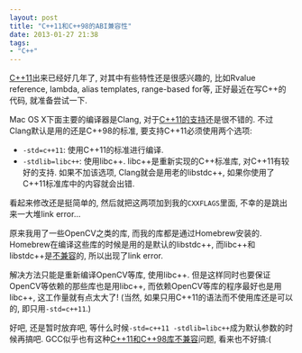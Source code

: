```yaml
---
layout: post
title: "C++11和C++98的ABI兼容性"
date: 2013-01-27 21:38
tags:
- "C++"
---
```


[C++11][]出来已经好几年了, 对其中有些特性还是很感兴趣的, 比如Rvalue reference, lambda, alias templates, range-based for等, 正好最近在写C++的代码, 就准备尝试一下.

Mac OS X下面主要的编译器是Clang, 对于[C++11的支持][Clang-c++11]还是很不错的. 不过Clang默认是用的还是C++98的标准, 要支持C++11必须使用两个选项:

- `-std=c++11`: 使用C++11的标准进行编译.
- `-stdlib=libc++`: 使用libc++. libc++是重新实现的C++标准库, 对C++11有较好的支持. 如果不加该选项, Clang就会是用老的libstdc++, 如果你使用了C++11标准库中的内容就会出错.

<!-- more -->

看起来修改还是挺简单的, 然后就把这两项加到我的`CXXFLAGS`里面, 不幸的是跳出来一大堆link error...

原来我用了一些OpenCV之类的库, 而我的库都是通过Homebrew安装的. Homebrew在编译这些库的时候是用的是默认的libstdc++, 而libc++和libstdc++是[不兼容][compatibility]的, 所以出现了link error.

解决方法只能是重新编译OpenCV等库, 使用libc++. 但是这样同时也要保证OpenCV等依赖的那些库也是用libc++, 而依赖OpenCV等库的程序最好也是用libc++, 这工作量就有点太大了! (当然, 如果只用C++11的语法而不使用库还是可以的, 即只用`-std=c++11`.)

好吧, 还是暂时放弃吧, 等什么时候`-std=c++11 -stdlib=libc++`成为默认参数的时候再搞吧. GCC似乎也有这种[C++11和C++98库不兼容][gcc-compatibility]问题, 看来也不好搞:(


[C++11]: http://en.wikipedia.org/wiki/C%2B%2B11
[Clang-c++11]: http://clang.llvm.org/cxx_status.html
[compatibility]: https://github.com/mxcl/homebrew/issues/10938
[gcc-compatibility]: http://www.mentby.com/Group/gcc-discuss/c98c11-abi-compatibility-for-gcc-47.html
